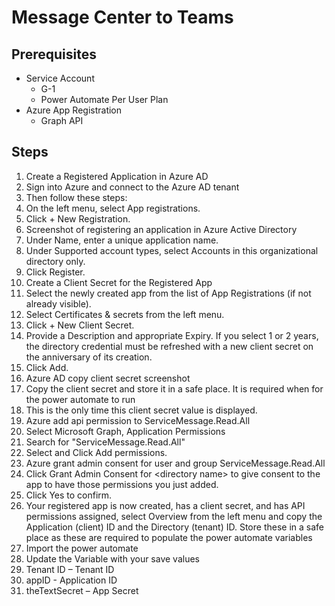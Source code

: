 # Message Center to Teams

## Prerequisites

- Service Account
  - G-1
  - Power Automate Per User Plan
- Azure App Registration
  - Graph API

## Steps

1. Create a Registered Application in Azure AD
2. Sign into Azure and connect to the Azure AD tenant
  1. Then follow these steps:
  2. On the left menu, select App registrations.
  3. Click + New Registration.
  4. Screenshot of registering an application in Azure Active Directory
  5. Under Name, enter a unique application name.
  6. Under Supported account types, select Accounts in this organizational directory only.
  7. Click Register.
3. Create a Client Secret for the Registered App
  1. Select the newly created app from the list of App Registrations (if not already visible).
  2. Select Certificates & secrets from the left menu.
  3. Click + New Client Secret.
  4. Provide a Description and appropriate Expiry. If you select 1 or 2 years, the directory credential must be refreshed with a new client secret on the anniversary of its creation.
  5. Click Add.
4. Azure AD copy client secret screenshot
  1. Copy the client secret and store it in a safe place. It is required when for the power automate to run
  2. This is the only time this client secret value is displayed.
5. Azure add api permission to ServiceMessage.Read.All
  1. Select Microsoft Graph, Application Permissions
  2. Search for "ServiceMessage.Read.All"
  3. Select and Click Add permissions.
6. Azure grant admin consent for user and group ServiceMessage.Read.All
  1. Click Grant Admin Consent for \<directory name\> to give consent to the app to have those permissions you just added.
  2. Click Yes to confirm.
7. Your registered app is now created, has a client secret, and has API permissions assigned, select Overview from the left menu and copy the Application (client) ID and the Directory (tenant) ID. Store these in a safe place as these are required to populate the power automate variables
8. Import the power automate
9. Update the Variable with your save values
  1. Tenant ID – Tenant ID
  2. appID - Application ID
  3. theTextSecret – App Secret
